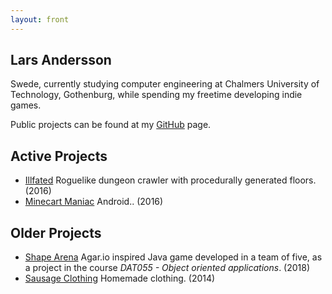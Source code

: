 ```yaml
---
layout: front
---
```


## Lars Andersson
Swede, currently studying computer engineering at Chalmers University of Technology, Gothenburg, while spending my freetime developing indie games.

Public projects can be found at my [GitHub](https://github.com/babaganosch) page.

## Active Projects
* [Illfated](https://github.com/babaganosch)
    Roguelike dungeon crawler with procedurally generated floors. (2016)
* [Minecart Maniac](https://play.google.com/store/apps/details?id=com.LandalaStudios.MinecartManiac)
    Android.. (2016)

## Older Projects
* [Shape Arena](https://github.com/babaganosch/ShapeArena)
    Agar.io inspired Java game developed in a team of five, as a project in the course _DAT055 - Object oriented applications_. (2018)
* [Sausage Clothing](https://sausageclothing.se)
    Homemade clothing. (2014)
